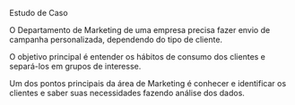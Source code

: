 <p>Estudo de Caso</p>
<p>O Departamento de Marketing de uma empresa precisa fazer envio de campanha personalizada, dependendo do tipo de cliente.</p>
<p>O objetivo principal é entender os hábitos de consumo dos clientes e separá-los  em grupos de interesse.</p>
<p>Um dos pontos principais da área de Marketing é conhecer e identificar os clientes e saber suas necessidades fazendo análise dos dados.</p>
